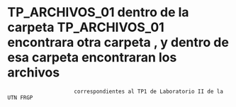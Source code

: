 # TP_ARCHIVOS_01 dentro de la carpeta TP_ARCHIVOS_01 encontrara otra carpeta , y dentro de esa carpeta encontraran los archivos
                         correspondientes al TP1 de Laboratorio II de la UTN FRGP
 
